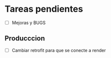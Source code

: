 # Tareas pendientes

- [ ] Mejoras y BUGS

## Producccion

- [ ] Cambiar retrofit para que se conecte a render
